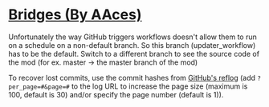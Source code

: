# [Bridges (By AAces)](https://github.com/AAces/Bridges)

Unfortunately the way GitHub triggers workflows doesn't allow them to run on a schedule on a non-default branch. So this branch (updater_workflow) has to be the default. Switch to a different branch to see the source code of the mod (for ex. master -> the master branch of the mod)

To recover lost commits, use the commit hashes from [GitHub's reflog](https://api.github.com/repos/KtaneModules/Bridges-AAces/events) (add `?per_page=#&page=#` to the log URL to increase the page size (maximum is 100, default is 30) and/or specify the page number (default is 1)).
